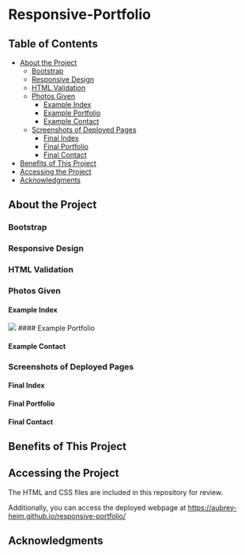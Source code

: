 # Responsive-Portfolio

## Table of Contents
* [About the Project](#about-the-project)
  * [Bootstrap](#bootstrap)
  * [Responsive Design](#responsive-design)
  * [HTML Validation](#html-validation)
  * [Photos Given](#photos-given)
    * [Example Index](#example-index)
    * [Example Portfolio](#example-portfolio)
    * [Example Contact](#example-contact)
  * [Screenshots of Deployed Pages](#screenshots-of-deployed-pages)
    * [Final Index](#final-index)
    * [Final Portfolio](#final-portfolio)
    * [Final Contact](#final-contact)
* [Benefits of This Project](#benefits-of-this-project)
* [Accessing the Project](#accessing-the-project)
* [Acknowledgments](#acknowledgments)
  
  

## About the Project


### Bootstrap


### Responsive Design 


### HTML Validation


### Photos Given
#### Example Index
<img src="example-pages/index400">
#### Example Portfolio

#### Example Contact


### Screenshots of Deployed Pages
#### Final Index

#### Final Portfolio

#### Final Contact

## Benefits of This Project


## Accessing the Project
The HTML and CSS files are included in this repository for review. 

Additionally, you can access the deployed webpage at https://aubrey-heim.github.io/responsive-portfolio/

## Acknowledgments
